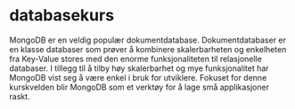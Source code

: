 databasekurs
============

MongoDB er en veldig populær dokumentdatabase. Dokumentdatabaser er en klasse databaser som prøver å kombinere skalerbarheten og enkelheten fra Key-Value stores med den enorme funksjonaliteten til relasjonelle databaser. I tillegg til å tilby høy skalerbarhet og mye funksjonalitet har MongoDB vist seg å være enkel i bruk for utviklere. Fokuset for denne kurskvelden blir MongoDB som et verktøy for å lage små applikasjoner raskt. 
